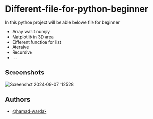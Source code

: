 # Different-file-for-python-beginner


In this python project will be able belowe  file for beginner

- Array wahit numpy
- Matplotlib in 3D area
- Different function for list
- Ateraive 
- Recursive
- ....
## Screenshots
![Screenshot 2024-09-07 112528](https://github.com/user-attachments/assets/97bd849c-6061-4cea-a16c-235d5ffa4ed8)



## Authors

- [@hamad-wardak](https://github.com/Hamad-wardak)

